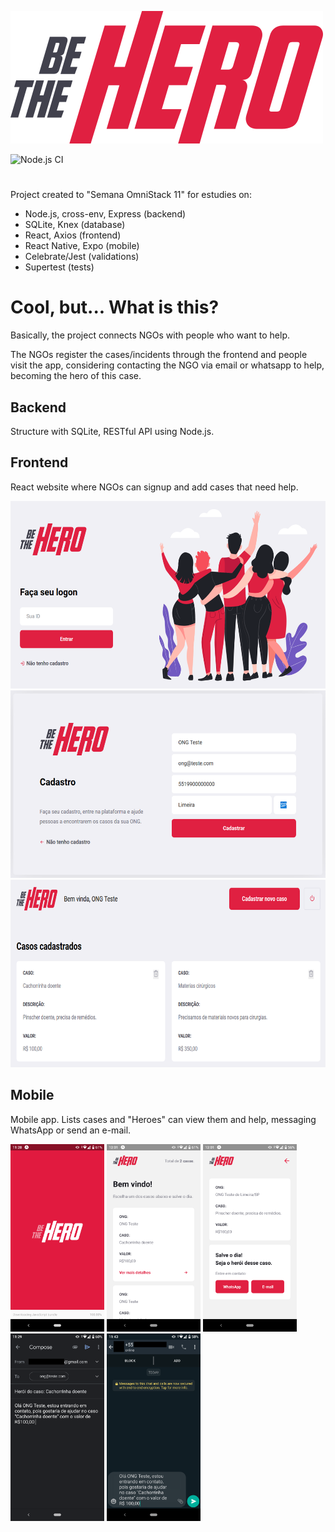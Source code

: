 ![](/images/logo.svg)

![Node.js CI](https://github.com/AdrianoBarbosa/be-the-hero/workflows/Node.js%20CI/badge.svg?branch=master)
#
Project created to "Semana OmniStack 11" for estudies on:

- Node.js, cross-env, Express (backend)
- SQLite, Knex (database)
- React, Axios (frontend)
- React Native, Expo (mobile)
- Celebrate/Jest (validations)
- Supertest (tests)

# Cool, but... What is this?
Basically, the project connects NGOs with people who want to help.

The NGOs register the cases/incidents through the frontend and people visit the app, considering contacting the NGO via email or whatsapp to help, becoming the hero of this case.

## Backend
Structure with SQLite, RESTful API using Node.js.

## Frontend
React website where NGOs can signup and add cases that need help.

<img src="images/screenshots/frontend-home.png" height="300em"/>
<img src="images/screenshots/frontend-signup.png" height="300em"/>
<img src="images/screenshots/frontend-cases.png" height="300em"/>

## Mobile
Mobile app. Lists cases and "Heroes" can view them and help, messaging WhatsApp or send an e-mail.


<img src="images/screenshots/mobile-splashScreen.png" height="300em"/> <img src="images/screenshots/mobile-cases.png" height="300em"/> <img src="images/screenshots/mobile-details.png" height="300em"/> <img src="images/screenshots/mobile-email.png" height="300em"/> <img src="images/screenshots/mobile-whatsapp.png" height="300em"/>
